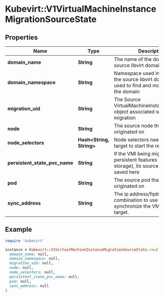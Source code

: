# Kubevirt::V1VirtualMachineInstanceMigrationSourceState

## Properties

| Name | Type | Description | Notes |
| ---- | ---- | ----------- | ----- |
| **domain_name** | **String** | The name of the domain on the source libvirt domain | [optional] |
| **domain_namespace** | **String** | Namespace used in the name of the source libvirt domain. Can be used to find and modify paths in the domain | [optional] |
| **migration_uid** | **String** | The Source VirtualMachineInstanceMigration object associated with this migration | [optional] |
| **node** | **String** | The source node that the VMI originated on | [optional] |
| **node_selectors** | **Hash&lt;String, String&gt;** | Node selectors needed by the target to start the receiving pod. | [optional] |
| **persistent_state_pvc_name** | **String** | If the VMI being migrated uses persistent features (backend-storage), its source PVC name is saved here | [optional] |
| **pod** | **String** | The source pod that the VMI is originated on | [optional] |
| **sync_address** | **String** | The ip address/fqdn:port combination to use to synchronize the VMI with the target. | [optional] |

## Example

```ruby
require 'kubevirt'

instance = Kubevirt::V1VirtualMachineInstanceMigrationSourceState.new(
  domain_name: null,
  domain_namespace: null,
  migration_uid: null,
  node: null,
  node_selectors: null,
  persistent_state_pvc_name: null,
  pod: null,
  sync_address: null
)
```

